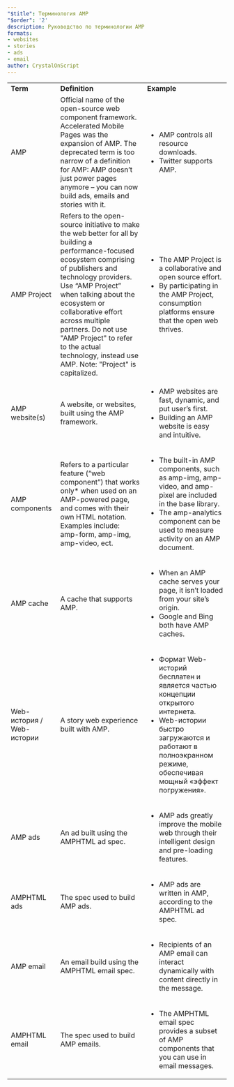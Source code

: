 ```yaml
---
"$title": Терминология AMP
"$order": '2'
description: Руководство по терминологии AMP
formats:
- websites
- stories
- ads
- email
author: CrystalOnScript
---
```


<table>
  <tr>
   <td>
<strong>Term</strong>
   </td>
   <td>
<strong>Definition</strong>
   </td>
   <td>
<strong>Example </strong>
   </td>
  </tr>
  <tr>
   <td>AMP    </td>
   <td>Official name of the open-source web component framework. Accelerated Mobile Pages was the expansion of AMP. The deprecated term is too narrow of a definition for AMP: AMP doesn’t just power pages anymore – you can now build ads, emails and stories with it.    </td>
   <td>
<ul>
      <li>AMP controls all resource downloads.       </li>
<li>Twitter supports AMP.</li>
      </ul>
   </td>
  </tr>
  <tr>
   <td>AMP Project    </td>
   <td>Refers to the open-source initiative to make the web better for all by building a performance-focused ecosystem comprising of publishers and technology providers. Use “AMP Project” when talking about the ecosystem or collaborative effort across multiple partners.  Do not use "AMP Project" to refer to the actual technology, instead use AMP.        Note: "Project" is capitalized.    </td>
   <td>
<ul>
      <li>The AMP Project is a collaborative and open source effort.       </li>
<li>By participating in the AMP Project, consumption platforms ensure that the open web thrives.</li>
</ul>
   </td>
  </tr>
  <tr>
   <td>AMP website(s)    </td>
   <td>A website, or websites, built using the AMP framework.     </td>
   <td>
<ul>
      <li>AMP websites are fast, dynamic, and put user’s first.       </li>
<li>Building an AMP website is easy and intuitive. </li>
</ul>
   </td>
  </tr>
  <tr>
   <td>AMP components    </td>
   <td>Refers to a particular feature (“web component”) that works only* when used on an AMP-powered page, and comes with their own HTML notation. Examples include: amp-form, amp-img, amp-video, ect.    </td>
   <td>
<ul>
      <li>The built-in AMP components, such as amp-img, amp-video, and amp-pixel are included in the base library.       </li>
<li>The amp-analytics component can be used to measure activity on an AMP document.</li>
</ul>
   </td>
  </tr>
  <tr>
   <td>AMP cache    </td>
   <td>A cache that supports AMP.     </td>
   <td>
<ul>
      <li>When an AMP cache serves your page, it isn’t loaded from your site’s origin.        </li>
<li>Google and Bing both have AMP caches. </li>
</ul>
   </td>
  </tr>
  <tr>
   <td>Web-история / Web-истории</td>
   <td>A story web experience built with AMP.     </td>
   <td>
<ul>
      <li>Формат Web-историй бесплатен и является частью концепции открытого интернета.</li>
<li>Web-истории быстро загружаются и работают в полноэкранном режиме, обеспечивая мощный «эффект погружения».</li>
</ul>
   </td>
  </tr>
  <tr>
   <td>AMP ads    </td>
   <td>An ad built using the AMPHTML ad spec.     </td>
   <td>
<ul>
      <li>AMP ads greatly improve the mobile web through their intelligent design and pre-loading features.</li>
</ul>
   </td>
  </tr>
  <tr>
   <td>AMPHTML ads    </td>
   <td>The spec used to build AMP ads.     </td>
   <td>
<ul>
      <li>AMP ads are written in AMP, according to the AMPHTML ad spec. </li>
</ul>
   </td>
  </tr>
  <tr>
   <td>AMP email    </td>
   <td>An email build using the AMPHTML email spec.    </td>
   <td>
<ul>
      <li>Recipients of an AMP email can interact dynamically with content directly in the message. </li>
</ul>
   </td>
  </tr>
  <tr>
   <td>AMPHTML email    </td>
   <td>The spec used to build AMP emails.     </td>
   <td>
<ul>
      <li>The AMPHTML email spec provides a subset of AMP components that you can use in email messages. </li>
</ul>
   </td>
  </tr>
</table>
